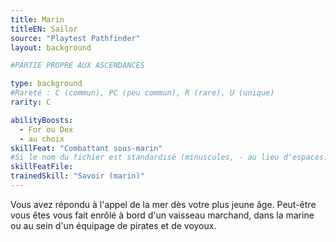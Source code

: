 ```yaml
---
title: Marin
titleEN: Sailor
source: "Playtest Pathfinder"
layout: background

#PARTIE PROPRE AUX ASCENDANCES

type: background
#Rareté : C (commun), PC (peu commun), R (rare), U (unique)
rarity: C

abilityBoosts:
  - For ou Dex
  - au choix
skillFeat: "Combattant sous-marin"
#Si le nom du fichier est standardisé (minuscules, - au lieu d'espaces), il n'est pas nécessaire de le préciser
skillFeatFile: 
trainedSkill: "Savoir (marin)"
---
```


Vous avez répondu à l'appel de la mer dès votre plus jeune âge. Peut-être vous êtes vous fait enrôlé à bord d'un vaisseau marchand, dans la marine ou au sein d'un équipage de pirates et de voyoux. 

